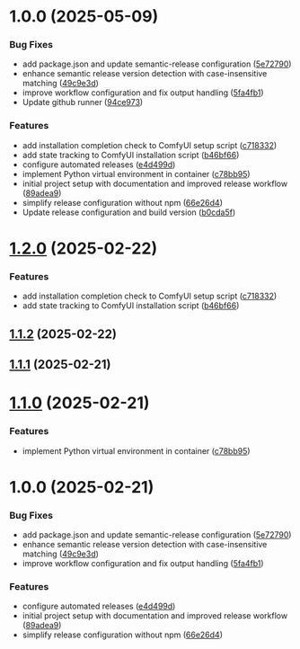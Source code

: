 # 1.0.0 (2025-05-09)


### Bug Fixes

* add package.json and update semantic-release configuration ([5e72790](https://github.com/abhijitsinghas/runpod-comfyui-consistent-character/commit/5e7279029012643042706cf00c7637984f924b4c))
* enhance semantic release version detection with case-insensitive matching ([49c9e3d](https://github.com/abhijitsinghas/runpod-comfyui-consistent-character/commit/49c9e3da8d50a0820bbb8b5c4f3b1352319610bf))
* improve workflow configuration and fix output handling ([5fa4fb1](https://github.com/abhijitsinghas/runpod-comfyui-consistent-character/commit/5fa4fb1484c1f666dae7b373a9f3497a7377ad66))
* Update github runner ([94ce973](https://github.com/abhijitsinghas/runpod-comfyui-consistent-character/commit/94ce973f3f107b36ad8480f53b6b141aa76a66f8))


### Features

* add installation completion check to ComfyUI setup script ([c718332](https://github.com/abhijitsinghas/runpod-comfyui-consistent-character/commit/c7183324a94c987d6e5682f6199340be029cf33e))
* add state tracking to ComfyUI installation script ([b46bf66](https://github.com/abhijitsinghas/runpod-comfyui-consistent-character/commit/b46bf66e65cbde2a97343653deb4fa4048723a6e))
* configure automated releases ([e4d499d](https://github.com/abhijitsinghas/runpod-comfyui-consistent-character/commit/e4d499d80fcbb8f16d1617f6a51292ea969e1b08))
* implement Python virtual environment in container ([c78bb95](https://github.com/abhijitsinghas/runpod-comfyui-consistent-character/commit/c78bb95da171559fb2e80762d8a728ae43ac8d59))
* initial project setup with documentation and improved release workflow ([89adea9](https://github.com/abhijitsinghas/runpod-comfyui-consistent-character/commit/89adea99252ccfb34fc50f7e69cc0f1653d3869d))
* simplify release configuration without npm ([66e26d4](https://github.com/abhijitsinghas/runpod-comfyui-consistent-character/commit/66e26d4254a7862144f39df91733ff73ae7d2dc7))
* Update release configuration and build version ([b0cda5f](https://github.com/abhijitsinghas/runpod-comfyui-consistent-character/commit/b0cda5f0405b31cf046ac8de6adba5635e970dc6))

# [1.2.0](https://github.com/joyandmighty/consistent-character/compare/v1.1.2...v1.2.0) (2025-02-22)


### Features

* add installation completion check to ComfyUI setup script ([c718332](https://github.com/joyandmighty/consistent-character/commit/c7183324a94c987d6e5682f6199340be029cf33e))
* add state tracking to ComfyUI installation script ([b46bf66](https://github.com/joyandmighty/consistent-character/commit/b46bf66e65cbde2a97343653deb4fa4048723a6e))

## [1.1.2](https://github.com/joyandmighty/consistent-character/compare/v1.1.1...v1.1.2) (2025-02-22)

## [1.1.1](https://github.com/joyandmighty/consistent-character/compare/v1.1.0...v1.1.1) (2025-02-21)

# [1.1.0](https://github.com/joyandmighty/consistent-character/compare/v1.0.0...v1.1.0) (2025-02-21)


### Features

* implement Python virtual environment in container ([c78bb95](https://github.com/joyandmighty/consistent-character/commit/c78bb95da171559fb2e80762d8a728ae43ac8d59))

# 1.0.0 (2025-02-21)


### Bug Fixes

* add package.json and update semantic-release configuration ([5e72790](https://github.com/joyandmighty/consistent-character/commit/5e7279029012643042706cf00c7637984f924b4c))
* enhance semantic release version detection with case-insensitive matching ([49c9e3d](https://github.com/joyandmighty/consistent-character/commit/49c9e3da8d50a0820bbb8b5c4f3b1352319610bf))
* improve workflow configuration and fix output handling ([5fa4fb1](https://github.com/joyandmighty/consistent-character/commit/5fa4fb1484c1f666dae7b373a9f3497a7377ad66))


### Features

* configure automated releases ([e4d499d](https://github.com/joyandmighty/consistent-character/commit/e4d499d80fcbb8f16d1617f6a51292ea969e1b08))
* initial project setup with documentation and improved release workflow ([89adea9](https://github.com/joyandmighty/consistent-character/commit/89adea99252ccfb34fc50f7e69cc0f1653d3869d))
* simplify release configuration without npm ([66e26d4](https://github.com/joyandmighty/consistent-character/commit/66e26d4254a7862144f39df91733ff73ae7d2dc7))
